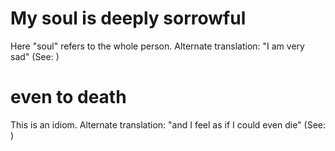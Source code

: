 
# My soul is deeply sorrowful
Here "soul" refers to the whole person. Alternate translation: "I am very sad" (See: )

# even to death
This is an idiom. Alternate translation: "and I feel as if I could even die" (See: )